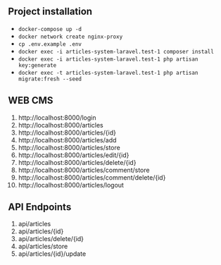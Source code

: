 Project installation
-----------
* `docker-compose up -d`
* `docker network create nginx-proxy`
* `cp .env.example .env` 
* `docker exec -i articles-system-laravel.test-1 composer install`
* `docker exec -i articles-system-laravel.test-1 php artisan key:generate`
* `docker exec -t articles-system-laravel.test-1 php artisan migrate:fresh --seed`

## WEB CMS
1. http://localhost:8000/login
2. http://localhost:8000/articles
3. http://localhost:8000/articles/{id}
4. http://localhost:8000/articles/add
5. http://localhost:8000/articles/store
6. http://localhost:8000/articles/edit/{id}
7. http://localhost:8000/articles/delete/{id}
8. http://localhost:8000/articles/comment/store
9. http://localhost:8000/articles/comment/delete/{id}
10. http://localhost:8000/articles/logout

## API Endpoints 

1. api/articles
2. api/articles/{id}
3. api/articles/delete/{id}
4. api/articles/store
5. api/articles/{id}/update
